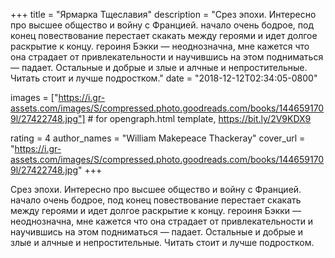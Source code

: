 
+++
title = "Ярмарка Тщеславия"
description = "Срез эпохи. Интересно про высшее общество и войну с Францией. начало очень бодрое, под конец повествование перестает скакать между героями и идет долгое раскрытие к концу. героиня Бэкки — неоднозначна, мне кажется что она страдает от привлекательности и научившись на этом подниматься — падает. Остальные и добрые и злые и алчные и непростительные. Читать стоит и лучше подростком."
date = "2018-12-12T02:34:05-0800"

images = ["https://i.gr-assets.com/images/S/compressed.photo.goodreads.com/books/1446591709l/27422748.jpg"]  # for opengraph.html template, https://bit.ly/2V9KDX9

rating = 4
author_names = "William Makepeace Thackeray"
cover_url = "https://i.gr-assets.com/images/S/compressed.photo.goodreads.com/books/1446591709l/27422748.jpg"
+++

Срез эпохи. Интересно про высшее общество и войну с Францией. начало очень бодрое, под конец повествование перестает скакать между героями и идет долгое раскрытие к концу. героиня Бэкки — неоднозначна, мне кажется что она страдает от привлекательности и научившись на этом подниматься — падает. Остальные и добрые и злые и алчные и непростительные. Читать стоит и лучше подростком.
